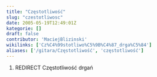 ```yaml
---
title: "Częstotliwość"
slug: "czestotliwosc"
date: 2005-05-19T12:49:01Z
kategorie: []
draft: false
contributor: 'MaciejBlizinski'
wikilinks: ['Cz%C4%99stotliwo%C5%9B%C4%87_drga%C5%84']
aliases: ['/gitara/Częstotliwość', 'częstotliwość']
---
```

1.  REDIRECT Częstotliwość drgań<!-- link nie odnosił się do niczego: 'Częstotliwość' ('content/parked/harmonia/Częstotliwość.md') links to 'Częstotliwość_drgań' ('content/parked/harmonia/Częstotliwość_drgań.md') and that does not exist -->
